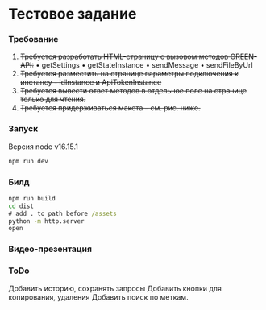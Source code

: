 # Тестовое задание

### Требование
1. ~~Требуется разработать HTML-страницу с вызовом методов GREEN-API:~~ 
    • getSettings
    • getStateInstance
    • sendMessage
    • sendFileByUrl
2. ~~Требуется разместить на странице параметры подключения к инстансу - idInstance
и ApiTokenInstance~~ 
3. ~~Требуется вывести ответ методов в отдельное поле на странице только для чтения.~~
4. ~~Требуется придерживаться макета – см. рис. ниже.~~


### Запуск
Версия node v16.15.1
```cmd
npm run dev 
```

### Билд

```cmd
npm run build
cd dist
# add . to path before /assets
python -m http.server
open
```


### Видео-презентация


### ToDo 
Добавить историю, сохранять запросы
Добавить кнопки для копирования, удаления
Добавить поиск по меткам.
